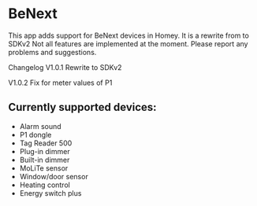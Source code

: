 # BeNext 

This app adds support for BeNext devices in Homey.
It is a rewrite from to SDKv2
Not all features are implemented at the moment. Please report any problems and suggestions.

Changelog
V1.0.1
Rewrite to SDKv2

V1.0.2
Fix for meter values of P1


## Currently supported devices:

* Alarm sound
* P1 dongle
* Tag Reader 500
* Plug-in dimmer
* Built-in dimmer
* MoLiTe sensor
* Window/door sensor
* Heating control
* Energy switch plus


